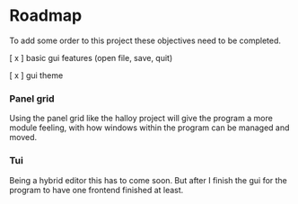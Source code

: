# Roadmap

To add some order to this project these objectives need to be completed.

[ x ] basic gui features (open file, save, quit)

[ x ] gui theme

### Panel grid
Using the panel grid like the halloy project will give the program a more module feeling, with how windows within the program can be managed and moved. 

### Tui
Being a hybrid editor this has to come soon. But after I finish the gui for the program to have one frontend finished at least.

